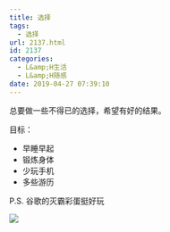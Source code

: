 ```yaml
---
title: 选择
tags:
  - 选择
url: 2137.html
id: 2137
categories:
  - L&amp;H生活
  - L&amp;H随感
date: 2019-04-27 07:39:10
---
```


总要做一些不得已的选择，希望有好的结果。

目标：

* 早睡早起
* 锻炼身体
* 少玩手机
* 多些游历

P.S. 谷歌的灭霸彩蛋挺好玩

![](https://l2h.site/wp-content/uploads/2019/04/mieba-1024x534.png)